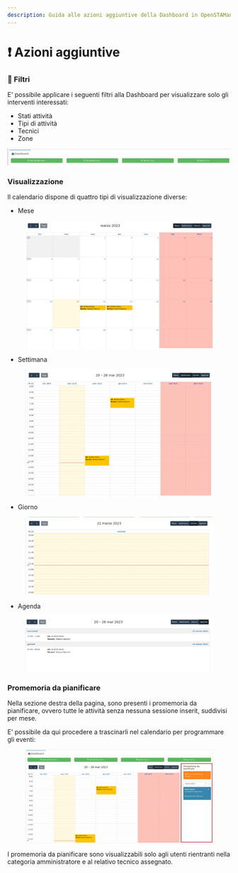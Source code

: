 ```yaml
---
description: Guida alle azioni aggiuntive della Dashboard in OpenSTAManager
---
```


# ❗ Azioni aggiuntive

### 🔦 Filtri

E' possibile applicare i seguenti filtri alla Dashboard per visualizzare solo gli interventi interessati:

* Stati attività
* Tipi di attività
* Tecnici
* Zone

![](<../../../.gitbook/assets/immagine (569).png>)

### Visualizzazione

Il calendario dispone di quattro tipi di visualizzazione diverse:

* Mese

<figure><img src="../../../.gitbook/assets/immagine (113).png" alt=""><figcaption></figcaption></figure>

* Settimana

<figure><img src="../../../.gitbook/assets/immagine (426).png" alt=""><figcaption></figcaption></figure>

* Giorno

<figure><img src="../../../.gitbook/assets/immagine (388).png" alt=""><figcaption></figcaption></figure>

* Agenda

<figure><img src="../../../.gitbook/assets/immagine (277).png" alt=""><figcaption></figcaption></figure>

### Promemoria da pianificare

Nella sezione destra della pagina, sono presenti i promemoria da pianificare, ovvero tutte le attività senza nessuna sessione inserit, suddivisi per mese.

E' possibile da qui procedere a trascinarli nel calendario per programmare gli eventi:

<figure><img src="../../../.gitbook/assets/immagine (678).png" alt=""><figcaption></figcaption></figure>

I promemoria da pianificare sono visualizzabili solo agli utenti rientranti nella categoria amministratore e al relativo tecnico assegnato.
